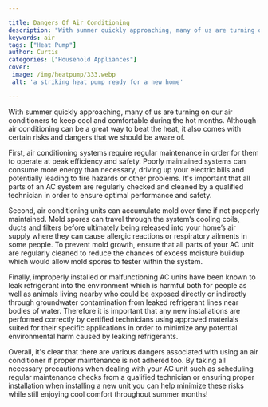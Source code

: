 ```yaml
---

title: Dangers Of Air Conditioning
description: "With summer quickly approaching, many of us are turning on our air conditioners to keep cool and comfortable during the hot months...scroll on and keep learning"
keywords: air
tags: ["Heat Pump"]
author: Curtis
categories: ["Household Appliances"]
cover: 
 image: /img/heatpump/333.webp
 alt: 'a striking heat pump ready for a new home'

---
```


With summer quickly approaching, many of us are turning on our air conditioners to keep cool and comfortable during the hot months. Although air conditioning can be a great way to beat the heat, it also comes with certain risks and dangers that we should be aware of.

First, air conditioning systems require regular maintenance in order for them to operate at peak efficiency and safety. Poorly maintained systems can consume more energy than necessary, driving up your electric bills and potentially leading to fire hazards or other problems. It's important that all parts of an AC system are regularly checked and cleaned by a qualified technician in order to ensure optimal performance and safety. 

Second, air conditioning units can accumulate mold over time if not properly maintained. Mold spores can travel through the system’s cooling coils, ducts and filters before ultimately being released into your home’s air supply where they can cause allergic reactions or respiratory ailments in some people. To prevent mold growth, ensure that all parts of your AC unit are regularly cleaned to reduce the chances of excess moisture buildup which would allow mold spores to fester within the system. 

Finally, improperly installed or malfunctioning AC units have been known to leak refrigerant into the environment which is harmful both for people as well as animals living nearby who could be exposed directly or indirectly through groundwater contamination from leaked refrigerant lines near bodies of water. Therefore it is important that any new installations are performed correctly by certified technicians using approved materials suited for their specific applications in order to minimize any potential environmental harm caused by leaking refrigerants. 

Overall, it's clear that there are various dangers associated with using an air conditioner if proper maintenance is not adhered too. By taking all necessary precautions when dealing with your AC unit such as scheduling regular maintenance checks from a qualified technician or ensuring proper installation when installing a new unit you can help minimize these risks while still enjoying cool comfort throughout summer months!
